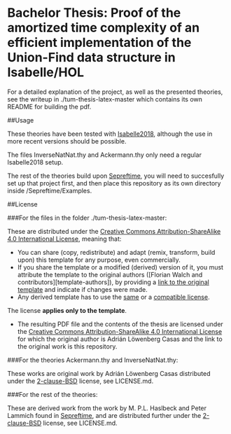 # Bachelor Thesis: Proof of the amortized time complexity of an efficient implementation of the Union-Find data structure in Isabelle/HOL

For a detailed explanation of the project, as well as the presented theories, see the writeup in ./tum-thesis-latex-master which contains its own README for building the pdf.

##Usage

These theories have been tested with [Isabelle2018], although the use in more recent versions should be possible.

The files InverseNatNat.thy and Ackermann.thy only need a regular Isabelle2018 setup.

The rest of the theories build upon [Sepreftime], you will need to succesfully set up that project first, and then place this repository as its own directory inside /Sepreftime/Examples.

##License

###For the files in the folder ./tum-thesis-latex-master:

These are distributed under the [Creative Commons Attribution-ShareAlike 4.0 International License][license], meaning that:

 * You can share (copy, redistribute) and adapt (remix, transform, build upon) this template for any purpose, even commercially.
 * If you share the template or a modified (derived) version of it, you must attribute the template to the original authors ([Florian Walch and contributors][template-authors]), by providing a [link to the original template][template-url] and indicate if changes were made.
 * Any derived template has to use the [same][license] or a [compatible license][license-compatible].

The license **applies only to the template**.

* The resulting PDF file and the contents of the thesis are licensed under the [Creative Commons Attribution-ShareAlike 4.0 International License][license] for which the original author is Adrián Löwenberg Casas and the link to the original work is this repository.


###For the theories Ackermann.thy and InverseNatNat.thy:

These works are original work by Adrián Löwenberg Casas distributed under the [2-clause-BSD] license, see LICENSE.md.

###For the rest of the theories:

These are derived work from the work by M. P.L. Haslbeck and Peter Lammich found in [Sepreftime], and are distributed further under the [2-clause-BSD] license, see LICENSE.md.



[Isabelle2018]: https://isabelle.in.tum.de/website-Isabelle2018/index.html
[Sepreftime]: https://www21.in.tum.de/~haslbema/Sepreftime/
[2-clause-BSD]: https://opensource.org/licenses/BSD-2-Clause

[license-compatible]: https://creativecommons.org/compatiblelicenses
[license-image]: https://i.creativecommons.org/l/by-sa/4.0/88x31.png
[license]: https://creativecommons.org/licenses/by-sa/4.0/
[template-url]: https://github.com/fwalch/tum-thesis-latex

